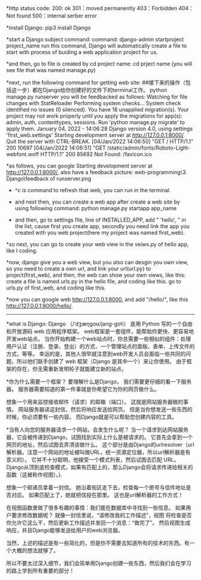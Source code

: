 *http status code:
200: ok
301：moved permanently
403：Forbidden
404：Not found
500：internal serber error

*install Django:
pip3 install Django

*start a Django subject command:
command: django-admin startproject project_name
run this command, Django will automatically create a file to start with process of buiding a web application project for us.


*and then, go to file is created by cd project name:
cd prject name (you will see file that was named manage.py)

*next, run the following command for getting web site:  ##接下来的操作（包括这一步）都在Django给你创建好的文件下的terminal工作。
python manage.py runserver
you will be feedbacked as follows: 
Watching for file changes with StatReloader
Performing system checks...
System check identified no issues (0 silenced).
You have 18 unapplied migration(s). Your project may not work properly until you apply the migrations for app(s): admin, auth, contenttypes, sessions.
Run 'python manage.py migrate' to apply them.
January 04, 2022 - 14:06:28
Django version 4.0, using settings 'first_web.settings'
Starting development server at http://127.0.0.1:8000/
Quit the server with CTRL-BREAK.
[04/Jan/2022 14:06:50] "GET / HTTP/1.1" 200 10697
[04/Jan/2022 14:06:51] "GET /static/admin/fonts/Roboto-Light-webfont.woff HTTP/1.1" 200 85692
Not Found: /favicon.ico

*as follows, you can google Starting development server at http://127.0.0.1:8000/, also have a feedback picture:
web-programming\3. Django\feedback of runserver.png

* ^c is command to refresh that web, you can run in the terminal.

* and next then, you can create a web app after create a web site by using following command:
python manage.py startapp app_name

* and then, go to settings file, line of INSTALLED_APP, add " 'hello', " in the list, cause first you create app, secondly you need link the app you created with you web project(here my project was named first_web).

*so next, you can go to create your web view in the veiws.py of hello app, like I coding.

*now, django give you a web view, but you also can desgin you own view, so you need to create a own url, and link your url(url.py) to project(first_web), and then, the web can show your own views, like this:
create a file is named urls.py in the hello file, and coding like this.
go to urls.py of first_web, and coding like this.

*now you can google web http://127.0.0.1:8000, and add "/hello/", like this http://127.0.0.1:8000/hello/.



***************************************************************************************************************************
*what is Django:
Django （/ˈdʒæŋɡoʊ/jang-goh） 是用 Python 写的一个自由和开放源码 web 应用程序框架。 web框架是一套组件，能帮助你更快、更容易地开发web站点。
当你开始构建一个web站点时，你总需要一些相似的组件：处理用户认证（注册、登录、登出）的方式、一个管理站点的面板、表单、上传文件的方式，等等。
幸运的是，其他人很早就注意到web开发人员会面临一些共同的问题。所以他们联手创建了 web 框架（Django 是其中一个）来让你使用。
由于框架的存在，你无需重新发明轮子就能建立新的站点。


*你为什么需要一个框架？
要理解什么是Django， 我们需要更仔细的看一下服务器。 服务器需要知道的第一件事就是你希望它为你的网页做什么。

想象一个用来监控接收邮件（请求）的邮箱（端口）。 这就是网站服务器做的事情。 网站服务器读这封信，然后将响应发送给网页。 但是当你想发送一些东西的时候，你必须要有一些内容。 而Django就是可以帮助您创建内容的工具。

*当有人向您的服务器请求一个网站，会发生什么呢？
当一个请求到达网站服务器，它会被传递到Django，试图找到实际上什么是被请求的。 它首先会拿到一个网页的地址，然后试图去弄清该做什么。 这个部分是由Django的urlresolver（url解析器。注意一个网站的地址被叫做URL，统一资源定位器，所以url解析器是有意义的）。 它并不十分聪明，他接受一个模式列表，然后试图去匹配 URL。 Django从顶到底检查模式，如果有匹配上的，那么Django会将请求传递给相关的函数（这被称作视图）。).

想象一个邮递员拿着一封信。 她沿着街区走下去，检查每一个房号与信件地址是否对应。 如果匹配上了，她就把信投在那里。 这也是url解析器的工作方式！

在视图函数里做了很多有趣的事情：我们能在数据库中寻找到一些信息。 如果用户要求修改数据呢？ 就像一封信里说，“请修改我的工作描述”，视图 将检查是否你允许它这么干，然后更新工作描述并发回一个消息：“做完了”。 然后视图生成响应，并且Django能够发送给用户的web浏览器。

当然，上述的描述是有一些简化的，但是你不需要去知道所有的技术的东西。有一个大概的想法就够了。

所以不要太过深入细节，我们会简单用Django创建一些东西，然后我们会在学习的路上学到所有重要的部分！